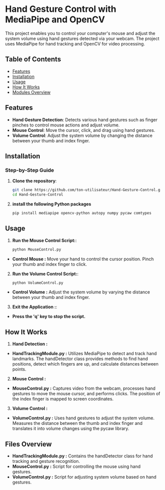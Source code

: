 # Hand Gesture Control with MediaPipe and OpenCV

This project enables you to control your computer's mouse and adjust the system volume using hand gestures detected via your webcam. The project uses MediaPipe for hand tracking and OpenCV for video processing.
## Table of Contents
- [Features](#features)
- [Installation](#installation)
- [Usage](#usage)
- [How It Works](#how-it-works)
- [Modules Overview](#modules-overview)


## Features

- **Hand Gesture Detection**: Detects various hand gestures such as finger pinches to control mouse actions and adjust volume.
- **Mouse Control**: Move the cursor, click, and drag using hand gestures.
- **Volume Control**: Adjust the system volume by changing the distance between your thumb and index finger.

## Installation
### Step-by-Step Guide

1. **Clone the repository**:
   ```bash
   git clone https://github.com/ton-utilisateur/Hand-Gesture-Control.git
   cd Hand-Gesture-Control
2. **install the following Python packages** 
    ```bash
   pip install mediapipe opencv-python autopy numpy pycaw comtypes

## Usage 
1. **Run the Mouse Control Script:**:
   ```bash
   python MouseControl.py
 - **Control Mouse :** Move your hand to control the cursor position. Pinch your thumb and index finger to click.
2. **Run the Volume Control Script:**:
   ```bash
   python VolumeControl.py
 - **Control Volume :** Adjust the system volume by varying the distance between your thumb and index finger.
3. **Exit the Application :**:

 - **Press the 'q' key to stop the script.** 
## How It Works
1. **Hand Detection :**
- **HandTrackingModule.py :** Utilizes MediaPipe to detect and track hand landmarks. The handDetector class provides methods to find hand positions, detect which fingers are up, and calculate distances between points.
 
2. **Mouse Control :**

 - **MouseControl.py :** Captures video from the webcam, processes hand gestures to move the mouse cursor, and performs clicks. The position of the index finger is mapped to screen coordinates.
3. **Volume Control :**
 - **VolumeControl.py :** Uses hand gestures to adjust the system volume. Measures the distance between the thumb and index finger and translates it into volume changes using the pycaw library.

## Files Overview
 - **HandTrackingModule.py :** Contains the handDetector class for hand tracking and gesture recognition.
 - **MouseControl.py :** Script for controlling the mouse using hand gestures.
- **VolumeControl.py :** Script for adjusting system volume based on hand gestures.